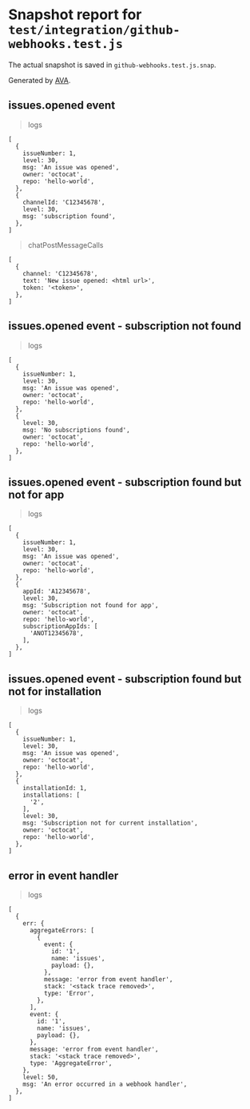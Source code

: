 # Snapshot report for `test/integration/github-webhooks.test.js`

The actual snapshot is saved in `github-webhooks.test.js.snap`.

Generated by [AVA](https://avajs.dev).

## issues.opened event

> logs

    [
      {
        issueNumber: 1,
        level: 30,
        msg: 'An issue was opened',
        owner: 'octocat',
        repo: 'hello-world',
      },
      {
        channelId: 'C12345678',
        level: 30,
        msg: 'subscription found',
      },
    ]

> chatPostMessageCalls

    [
      {
        channel: 'C12345678',
        text: 'New issue opened: <html url>',
        token: '<token>',
      },
    ]

## issues.opened event - subscription not found

> logs

    [
      {
        issueNumber: 1,
        level: 30,
        msg: 'An issue was opened',
        owner: 'octocat',
        repo: 'hello-world',
      },
      {
        level: 30,
        msg: 'No subscriptions found',
        owner: 'octocat',
        repo: 'hello-world',
      },
    ]

## issues.opened event - subscription found but not for app

> logs

    [
      {
        issueNumber: 1,
        level: 30,
        msg: 'An issue was opened',
        owner: 'octocat',
        repo: 'hello-world',
      },
      {
        appId: 'A12345678',
        level: 30,
        msg: 'Subscription not found for app',
        owner: 'octocat',
        repo: 'hello-world',
        subscriptionAppIds: [
          'ANOT12345678',
        ],
      },
    ]

## issues.opened event - subscription found but not for installation

> logs

    [
      {
        issueNumber: 1,
        level: 30,
        msg: 'An issue was opened',
        owner: 'octocat',
        repo: 'hello-world',
      },
      {
        installationId: 1,
        installations: [
          '2',
        ],
        level: 30,
        msg: 'Subscription not for current installation',
        owner: 'octocat',
        repo: 'hello-world',
      },
    ]

## error in event handler

> logs

    [
      {
        err: {
          aggregateErrors: [
            {
              event: {
                id: '1',
                name: 'issues',
                payload: {},
              },
              message: 'error from event handler',
              stack: '<stack trace removed>',
              type: 'Error',
            },
          ],
          event: {
            id: '1',
            name: 'issues',
            payload: {},
          },
          message: 'error from event handler',
          stack: '<stack trace removed>',
          type: 'AggregateError',
        },
        level: 50,
        msg: 'An error occurred in a webhook handler',
      },
    ]
